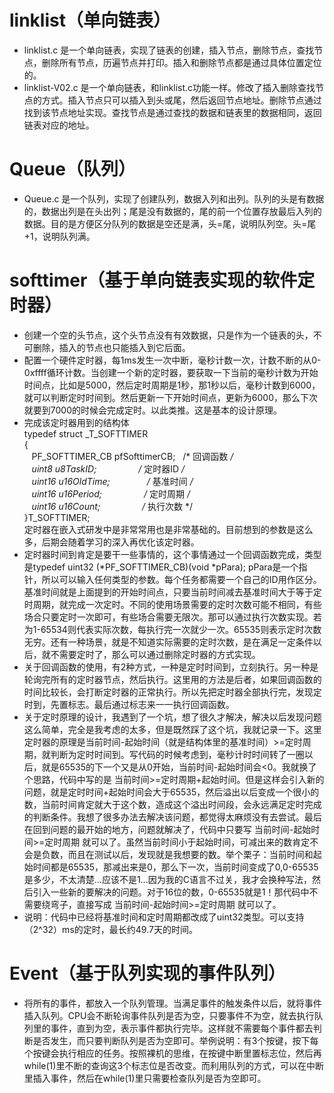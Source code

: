 # linklist（单向链表）
- linklist.c 是一个单向链表，实现了链表的创建，插入节点，删除节点，查找节点，删除所有节点，历遍节点并打印。插入和删除节点都是通过具体位置定位的。
- linklist-V02.c 是一个单向链表，和linklist.c功能一样。修改了插入删除查找节点的方式。插入节点只可以插入到头或尾，然后返回节点地址。删除节点通过找到该节点地址实现。查找节点是通过查找的数据和链表里的数据相同，返回链表对应的地址。
# Queue（队列）
- Queue.c 是一个队列，实现了创建队列，数据入列和出列。队列的头是有数据的，数据出列是在头出列；尾是没有数据的，尾的前一个位置存放最后入列的数据。目的是方便区分队列的数据是空还是满，头=尾，说明队列空。头=尾+1，说明队列满。
# softtimer（基于单向链表实现的软件定时器）
- 创建一个空的头节点，这个头节点没有有效数据，只是作为一个链表的头，不可删除，插入的节点也只能插入到它后面。  
- 配置一个硬件定时器，每1ms发生一次中断，毫秒计数一次，计数不断的从0-0xffff循环计数。当创建一个新的定时器，要获取一下当前的毫秒计数为开始时间点，比如是5000，然后定时周期是1秒，那1秒以后，毫秒计数到6000，就可以判断定时时间到。然后更新一下开始时间点，更新为6000，那么下次就要到7000的时候会完成定时。以此类推。这是基本的设计原理。  
- 完成该定时器用到的结构体  
typedef struct _T_SOFTTIMER  
{  
    PF_SOFTTIMER_CB pfSofttimerCB;    /* 回调函数 */  
    uint8  u8TaskID;                  /* 定时器ID */  
    uint16 u16OldTime;                /* 基准时间 */  
    uint16 u16Period;                 /* 定时周期 */  
    uint16 u16Count;                  /* 执行次数 */  
}T_SOFTTIMER;  
定时器在嵌入式研发中是非常常用也是非常基础的。目前想到的参数是这么多，后期会随着学习的深入再优化该定时器。  
- 定时器时间到肯定是要干一些事情的，这个事情通过一个回调函数完成，类型是typedef uint32 (*PF_SOFTTIMER_CB)(void *pPara); pPara是一个指针，所以可以输入任何类型的参数。每个任务都需要一个自己的ID用作区分。基准时间就是上面提到的开始时间点，只要当前时间减去基准时间大于等于定时周期，就完成一次定时。不同的使用场景需要的定时次数可能不相同，有些场合只要定时一次即可，有些场合需要无限次。那可以通过执行次数实现。若为1-65534则代表实际次数，每执行完一次就少一次。65535则表示定时次数无穷。还有一种场景，就是不知道实际需要的定时次数，是在满足一定条件以后，就不需要定时了，那么可以通过删除定时器的方式实现。 
- 关于回调函数的使用，有2种方式，一种是定时时间到，立刻执行。另一种是轮询完所有的定时器节点，然后执行。这里用的方法是后者，如果回调函数的时间比较长，会打断定时器的正常执行。所以先把定时器全部执行完，发现定时到，先置标志。最后通过标志来一一执行回调函数。  
- 关于定时原理的设计，我遇到了一个坑，想了很久才解决，解决以后发现问题这么简单，完全是我考虑的太多，但是既然踩了这个坑，我就记录一下。这里定时器的原理是当前时间-起始时间（就是结构体里的基准时间）>=定时周期，就判断为定时时间到。写代码的时候考虑到，毫秒计时时间转了一圈以后，就是65535的下一个又是从0开始，当前时间-起始时间会<0。我就换了个思路，代码中写的是 当前时间>=定时周期+起始时间。但是这样会引入新的问题，就是定时时间+起始时间会大于65535，然后溢出以后变成一个很小的数，当前时间肯定就大于这个数，造成这个溢出时间段，会永远满足定时完成的判断条件。我想了很多办法去解决该问题，都觉得太麻烦没有去尝试。最后在回到问题的最开始的地方，问题就解决了，代码中只要写 当前时间-起始时间>=定时周期 就可以了。虽然当前时间小于起始时间，可减出来的数肯定不会是负数，而且在测试以后，发现就是我想要的数。举个栗子：当前时间和起始时间都是65535，那减出来是0，那么下一次，当前时间变成了0,0-65535是多少，不太清楚...应该不是1...因为我的C语言不过关，我才会换种写法，然后引入一些新的要解决的问题。对于16位的数，0-65535就是1！那代码中不需要绕弯子，直接写成 当前时间-起始时间>=定时周期 就可以了。
- 说明：代码中已经将基准时间和定时周期都改成了uint32类型。可以支持（2^32）ms的定时，最长约49.7天的时间。
# Event（基于队列实现的事件队列）
- 将所有的事件，都放入一个队列管理。当满足事件的触发条件以后，就将事件插入队列。CPU会不断轮询事件队列是否为空，只要事件不为空，就去执行队列里的事件，直到为空，表示事件都执行完毕。这样就不需要每个事件都去判断是否发生，而只要判断队列是否为空即可。举例说明：有3个按键，按下每个按键会执行相应的任务。按照裸机的思维，在按键中断里置标志位，然后再while(1)里不断的查询这3个标志位是否改变。而利用队列的方式，可以在中断里插入事件，然后在while(1)里只需要检查队列是否为空即可。
